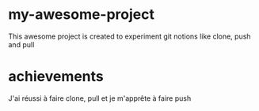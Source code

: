 # my-awesome-project
 This awesome project is created to experiment git notions like clone, push and pull

#  achievements
J'ai réussi à faire clone, pull et je m'apprête à faire push
